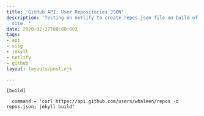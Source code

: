 ```yaml
---
title: 'GitHub API: User Repositories JSON'
description: 'Testing on netlify to create repos.json file on build of any static
  site. '
date: 2020-02-27T08:00:00Z
tags:
- api
- sssg
- jekyll
- netlify
- github
layout: layouts/post.njk

---
```

    [build]  

      command = 'curl https://api.github.com/users/whaleen/repos -o repos.json; jekyll build'